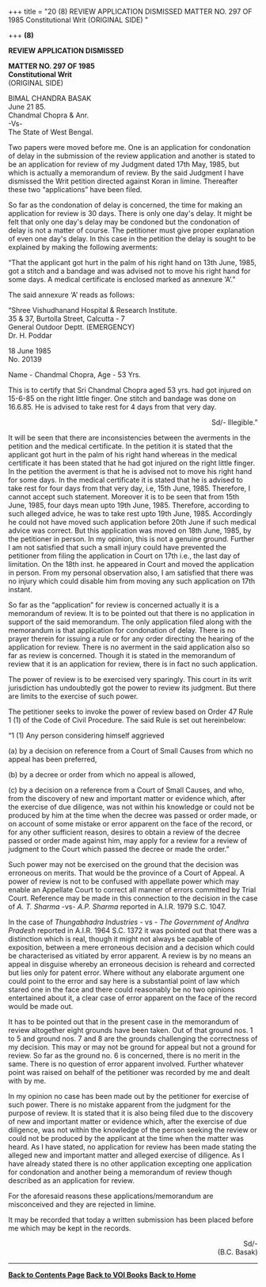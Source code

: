 +++
title = "20 (8) REVIEW APPLICATION DISMISSED MATTER NO. 297 OF 1985 Constitutional Writ (ORIGINAL SIDE) "

+++
**(8)**

**REVIEW APPLICATION DISMISSED**

**MATTER NO. 297 OF 1985**  
**Constitutional Writ**  
(ORIGINAL SIDE)

BIMAL CHANDRA BASAK  
June 21 85.  
Chandmal Chopra & Anr.  
-Vs-  
The State of West Bengal.

Two papers were moved before me.  One is an application for condonation
of delay in the submission of the review application and another is
stated to be an application for review of my Judgment dated 17th May,
1985, but which is actually a memorandum of review.  By the said
Judgment I have dismissed the Writ petition directed against Koran in
limine.  Thereafter these two “applications” have been filed.

So far as the condonation of delay is concerned, the time for making an
application for review is 30 days.  There is only one day's delay.  It
might be felt that only one day's delay may be condoned but the
condonation of delay is not a matter of course.  The petitioner must
give proper explanation of even one day's delay.  In this case in the
petition the delay is sought to be explained by making the following
averments:

“That the applicant got hurt in the palm of his right hand on 13th June,
1985, got a stitch and a bandage and was advised not to move his right
hand for some days.  A medical certificate is enclosed marked as
annexure ‘A’.”

The said annexure ‘A’ reads as follows:

“Shree Vishudhanand Hospital & Research Institute.   
35 & 37, Burtolla Street, Calcutta - 7   
General Outdoor Deptt. (EMERGENCY)  
Dr. H. Poddar

18 June 1985  
No. 20139

Name - Chandmal Chopra, Age - 53 Yrs.

This is to certify that Sri Chandmal Chopra aged 53 yrs. had got injured
on 15-6-85 on the right little finger.  One stitch and bandage was done
on 16.6.85. He is advised to take rest for 4 days from that very day.

<div align="right">

Sd/- Illegible.”

</div>

It will be seen that there are inconsistencies between the averments in
the petition and the medical certificate.  In the petition it is stated
that the applicant got hurt in the palm of his right hand whereas in the
medical certificate it has been stated that he had got injured on the
right little finger.  In the petition the averment is that he is advised
not to move his right hand for some days.  In the medical certificate it
is stated that he is advised to take rest for four days from that very
day, i.e, 15th June, 1985.  Therefore, I cannot accept such statement. 
Moreover it is to be seen that from 15th June, 1985, four days mean upto
19th June, 1985.  Therefore, according to such alleged advice, he was to
take rest upto 19th June, 1985.  Accordingly he could not have moved
such application before 20th June if such medical advice was correct. 
But this application was moved on 18th June, 1985, by the petitioner in
person.  In my opinion, this is not a genuine ground.  Further I am not
satisfied that such a small injury could have prevented the petitioner
from filing the application in Court on 17th i.e., the last day of
limitation.  On the 18th inst. he appeared in Court and moved the
application in person.  From my personal observation also, I am
satisfied that there was no injury which could disable him from moving
any such application on 17th instant.

So far as the “application” for review is concerned actually it is a
memorandum of review.  It is to be pointed out that there is no
application in support of the said memorandum.  The only application
filed along with the memorandum is that application for condonation of
delay.  There is no prayer therein for issuing a rule or for any order
directing the hearing of the application for review.  There is no
averment in the said application also so far as review is concerned. 
Though it is stated in the memorandum of review that it is an
application for review, there is in fact no such application.

The power of review is to be exercised very sparingly.  This court in
its writ jurisdiction has undoubtedly got the power to review its
judgment.  But there are limits to the exercise of such power.

The petitioner seeks to invoke the power of review based on Order 47
Rule 1 (1) of the Code of Civil Procedure.  The said Rule is set out
hereinbelow:

“1 (1) Any person considering himself aggrieved

\(a\) by a decision on reference from a Court of Small Causes from which
no appeal has been preferred,

\(b\) by a decree or order from which no appeal is allowed,

\(c\) by a decision on a reference from a Court of Small Causes, and
who, from the discovery of new and important matter or evidence which,
after the exercise of due diligence, was not within his knowledge or
could not be produced by him at the time when the decree was passed or
order made, or on account of some mistake or error apparent on the face
of the record, or for any other sufficient reason, desires to obtain a
review of the decree passed or order made against him, may apply for a
review for a review of judgment to the Court which passed the decree or
made the order.”

Such power may not be exercised on the ground that the decision was
erroneous on merits.  That would be the province of a Court of Appeal. 
A power of review is not to be confused with appellate power which may
enable an Appellate Court to correct all manner of errors committed by
Trial Court.  Reference may be made in this connection to the decision
in the case of *A. T. Sharma* -vs- *A.P. Sharma* reported in A.I.R. 1979
S.C. 1047.

In the case of *Thungabhadra Industries* - vs - *The Government of
Andhra Pradesh* reported in A.I.R. 1964 S.C. 1372 it was pointed out
that there was a distinction which is real, though it might not always
be capable of exposition, between a mere erroneous decision and a
decision which could be characterised as vitiated by error apparent.  A
review is by no means an appeal in disguise whereby an erroneous
decision is reheard and corrected but lies only for patent error.  Where
without any elaborate argument one could point to the error and say here
is a substantial point of law which stared one in the face and there
could reasonably be no two opinions entertained about it, a clear case
of error apparent on the face of the record would be made out.

It has to be pointed out that in the present case in the memorandum of
review altogether eight grounds have been taken.  Out of that ground
nos. 1 to 5 and ground nos. 7 and 8 are the grounds challenging the
correctness of my decision.  This may or may not be ground for appeal
but not a ground for review.  So far as the ground no. 6 is concerned,
there is no merit in the same.  There is no question of error apparent
involved.  Further whatever point was raised on behalf of the petitioner
was recorded by me and dealt with by me.

In my opinion no case has been made out by the petitioner for exercise
of such power.  There is no mistake apparent from the judgment for the
purpose of review.  It is stated that it is also being filed due to the
discovery of new and important matter or evidence which, after the
exercise of due diligence, was not within the knowledge of the person
seeking the review or could not be produced by the applicant at the time
when the matter was heard.  As I have stated, no application for review
has been made stating the alleged new and important matter and alleged
exercise of diligence.  As I have already stated there is no other
application excepting one application for condonation and another being
a memorandum of review though described as an application for review.

For the aforesaid reasons these applications/memorandum are misconceived
and they are rejected in limine.

It may be recorded that today a written submission has been placed
before me which may be kept in the records.

<div align="right">

Sd/-  
(B.C. Basak)

</div>

------------------------------------------------------------------------

**[Back to Contents Page](index.htm)   [Back to VOI
Books](http://voiceofdharma.org/books)   [Back to
Home](http://voiceofdharma.org)**
